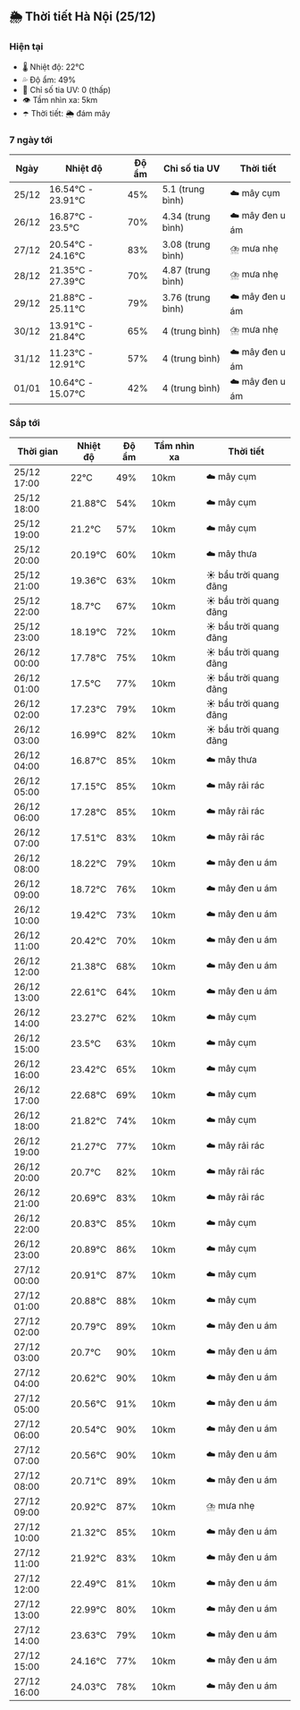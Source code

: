 ## 🌦️ Thời tiết Hà Nội (25/12)

### Hiện tại

- 🌡️ Nhiệt độ: 22℃
- 💦 Độ ẩm: 49%
- 🌟 Chỉ số tia UV: 0 (thấp)
- 👁️ Tầm nhìn xa: 5km
- ☂️ Thời tiết: 🌦️ đám mây

### 7 ngày tới

| Ngày | Nhiệt độ | Độ ẩm | Chỉ số tia UV | Thời tiết |
| --- | --- | --- | --- | --- |
| 25/12 | 16.54℃ - 23.91℃ | 45% | 5.1 (trung bình) | ☁️ mây cụm |
| 26/12 | 16.87℃ - 23.5℃ | 70% | 4.34 (trung bình) | ☁️ mây đen u ám |
| 27/12 | 20.54℃ - 24.16℃ | 83% | 3.08 (trung bình) | ⛈️ mưa nhẹ |
| 28/12 | 21.35℃ - 27.39℃ | 70% | 4.87 (trung bình) | ⛈️ mưa nhẹ |
| 29/12 | 21.88℃ - 25.11℃ | 79% | 3.76 (trung bình) | ☁️ mây đen u ám |
| 30/12 | 13.91℃ - 21.84℃ | 65% | 4 (trung bình) | ⛈️ mưa nhẹ |
| 31/12 | 11.23℃ - 12.91℃ | 57% | 4 (trung bình) | ☁️ mây đen u ám |
| 01/01 | 10.64℃ - 15.07℃ | 42% | 4 (trung bình) | ☁️ mây đen u ám |

### Sắp tới

| Thời gian | Nhiệt độ | Độ ẩm | Tầm nhìn xa | Thời tiết |
| --- | --- | --- | --- | --- |
| 25/12 17:00 | 22℃ | 49% | 10km | ☁️ mây cụm |
| 25/12 18:00 | 21.88℃ | 54% | 10km | ☁️ mây cụm |
| 25/12 19:00 | 21.2℃ | 57% | 10km | ☁️ mây cụm |
| 25/12 20:00 | 20.19℃ | 60% | 10km | ☁️ mây thưa |
| 25/12 21:00 | 19.36℃ | 63% | 10km | ☀️ bầu trời quang đãng |
| 25/12 22:00 | 18.7℃ | 67% | 10km | ☀️ bầu trời quang đãng |
| 25/12 23:00 | 18.19℃ | 72% | 10km | ☀️ bầu trời quang đãng |
| 26/12 00:00 | 17.78℃ | 75% | 10km | ☀️ bầu trời quang đãng |
| 26/12 01:00 | 17.5℃ | 77% | 10km | ☀️ bầu trời quang đãng |
| 26/12 02:00 | 17.23℃ | 79% | 10km | ☀️ bầu trời quang đãng |
| 26/12 03:00 | 16.99℃ | 82% | 10km | ☀️ bầu trời quang đãng |
| 26/12 04:00 | 16.87℃ | 85% | 10km | ☁️ mây thưa |
| 26/12 05:00 | 17.15℃ | 85% | 10km | ☁️ mây rải rác |
| 26/12 06:00 | 17.28℃ | 85% | 10km | ☁️ mây rải rác |
| 26/12 07:00 | 17.51℃ | 83% | 10km | ☁️ mây rải rác |
| 26/12 08:00 | 18.22℃ | 79% | 10km | ☁️ mây đen u ám |
| 26/12 09:00 | 18.72℃ | 76% | 10km | ☁️ mây đen u ám |
| 26/12 10:00 | 19.42℃ | 73% | 10km | ☁️ mây đen u ám |
| 26/12 11:00 | 20.42℃ | 70% | 10km | ☁️ mây đen u ám |
| 26/12 12:00 | 21.38℃ | 68% | 10km | ☁️ mây đen u ám |
| 26/12 13:00 | 22.61℃ | 64% | 10km | ☁️ mây đen u ám |
| 26/12 14:00 | 23.27℃ | 62% | 10km | ☁️ mây cụm |
| 26/12 15:00 | 23.5℃ | 63% | 10km | ☁️ mây cụm |
| 26/12 16:00 | 23.42℃ | 65% | 10km | ☁️ mây cụm |
| 26/12 17:00 | 22.68℃ | 69% | 10km | ☁️ mây cụm |
| 26/12 18:00 | 21.82℃ | 74% | 10km | ☁️ mây cụm |
| 26/12 19:00 | 21.27℃ | 77% | 10km | ☁️ mây rải rác |
| 26/12 20:00 | 20.7℃ | 82% | 10km | ☁️ mây rải rác |
| 26/12 21:00 | 20.69℃ | 83% | 10km | ☁️ mây rải rác |
| 26/12 22:00 | 20.83℃ | 85% | 10km | ☁️ mây cụm |
| 26/12 23:00 | 20.89℃ | 86% | 10km | ☁️ mây cụm |
| 27/12 00:00 | 20.91℃ | 87% | 10km | ☁️ mây cụm |
| 27/12 01:00 | 20.88℃ | 88% | 10km | ☁️ mây cụm |
| 27/12 02:00 | 20.79℃ | 89% | 10km | ☁️ mây đen u ám |
| 27/12 03:00 | 20.7℃ | 90% | 10km | ☁️ mây đen u ám |
| 27/12 04:00 | 20.62℃ | 90% | 10km | ☁️ mây đen u ám |
| 27/12 05:00 | 20.56℃ | 91% | 10km | ☁️ mây đen u ám |
| 27/12 06:00 | 20.54℃ | 90% | 10km | ☁️ mây đen u ám |
| 27/12 07:00 | 20.56℃ | 90% | 10km | ☁️ mây đen u ám |
| 27/12 08:00 | 20.71℃ | 89% | 10km | ☁️ mây đen u ám |
| 27/12 09:00 | 20.92℃ | 87% | 10km | ⛈️ mưa nhẹ |
| 27/12 10:00 | 21.32℃ | 85% | 10km | ☁️ mây đen u ám |
| 27/12 11:00 | 21.92℃ | 83% | 10km | ☁️ mây đen u ám |
| 27/12 12:00 | 22.49℃ | 81% | 10km | ☁️ mây đen u ám |
| 27/12 13:00 | 22.99℃ | 80% | 10km | ☁️ mây đen u ám |
| 27/12 14:00 | 23.63℃ | 79% | 10km | ☁️ mây đen u ám |
| 27/12 15:00 | 24.16℃ | 77% | 10km | ☁️ mây đen u ám |
| 27/12 16:00 | 24.03℃ | 78% | 10km | ☁️ mây đen u ám |
